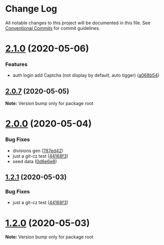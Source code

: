 # Change Log

All notable changes to this project will be documented in this file.
See [Conventional Commits](https://conventionalcommits.org) for commit guidelines.

# [2.1.0](https://github.com/SolidZORO/leaa/compare/v2.0.6...v2.1.0) (2020-05-06)

### Features

- auth login add Captcha (not display by default, auto tigger) ([a068b54](https://github.com/SolidZORO/leaa/commit/a068b543e81c65b235cb85a8430d4ca27285219f))

## [2.0.7](https://github.com/SolidZORO/leaa/compare/v2.0.6...v2.0.7) (2020-05-05)

**Note:** Version bump only for package root

# [2.0.0](https://github.com/SolidZORO/leaa/compare/v1.1.0...v2.0.0) (2020-05-04)

### Bug Fixes

- divisions gen ([787ed42](https://github.com/SolidZORO/leaa/commit/787ed42eec16776702f3bdde9d4aef425e378cf3))
- just a git-cz test ([44168f3](https://github.com/SolidZORO/leaa/commit/44168f3cacb4afccaabfff41397d751a73e64c1f))
- seed data ([0d6e6e8](https://github.com/SolidZORO/leaa/commit/0d6e6e84807ccd7d94b4a0882379325dfaf3fd87))

## [1.2.1](https://github.com/SolidZORO/leaa/compare/v1.1.0...v1.2.1) (2020-05-03)

### Bug Fixes

- just a git-cz test ([44168f3](https://github.com/SolidZORO/leaa/commit/44168f3cacb4afccaabfff41397d751a73e64c1f))

# [1.2.0](https://github.com/SolidZORO/leaa/compare/v1.1.0...v1.2.0) (2020-05-03)

**Note:** Version bump only for package root
